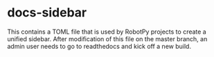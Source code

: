 docs-sidebar
============

This contains a TOML file that is used by RobotPy projects to create
a unified sidebar. After modification of this file on the master branch,
an admin user needs to go to readthedocs and kick off a new build.
